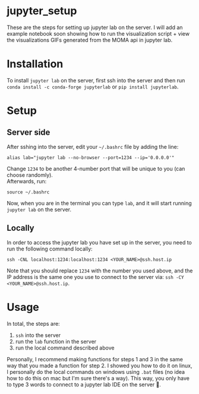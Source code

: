# jupyter_setup
These are the steps for setting up jupyter lab on the server.  I will add an example notebook soon showing how to run the visualization script + view the visualizations GIFs generated from the MOMA api in jupyter lab.

# Installation

To install `jupyter lab` on the server, first ssh into the server and then run `conda install -c conda-forge jupyterlab` or `pip install jupyterlab`.

# Setup

## Server side

After sshing into the server, edit your `~/.bashrc` file by adding the line:
```
alias lab="jupyter lab --no-browser --port=1234 --ip='0.0.0.0'"
```

Change `1234` to be another 4-number port that will be unique to you (can choose randomly).  
Afterwards, run:
```
source ~/.bashrc
```

Now, when you are in the terminal you can type `lab`, and it will start running `jupyter lab` on the server.

## Locally

In order to access the jupyter lab you have set up in the server, you need to run the following command locally:
```
ssh -CNL localhost:1234:localhost:1234 <YOUR_NAME>@ssh.host.ip
```

Note that you should replace `1234` with the number you used above, and the IP address is the same one you use to connect to the server via: `ssh -CY <YOUR_NAME>@ssh.host.ip`.

# Usage

In total, the steps are:
1. `ssh` into the server
2. run the `lab` function in the server
3. run the local command described above

Personally, I recommend making functions for steps 1 and 3 in the same way that you made a function for step 2.  I showed you how to do it on linux, I personally do the local commands on windows using `.bat` files (no idea how to do this on mac but I'm sure there's a way).  This way, you only have to type 3 words to connect to a jupyter lab IDE on the server 🤯.
